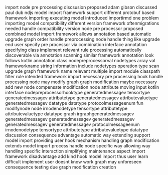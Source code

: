 import node pre processing discsusion proposed adam gibson discussed paul dub ndjs model import framework support different protobuf based framework importing executing model introduced importirmd one problem importing model compatibility different version framework oftenmigrations needed handle compatibility version node pre processor proposed combined model import framework allows annotation based automatic upgrade graph order handle preprocessing node handle thing like upgrade end user specify pre processor via combination interface annotation specifying class implement relevant rule processing automatically discoverable via annotation scanning similar framework annotation look follows kotlin annotation class nodepreprocessorval nodetypes array val frameworkname string information include nodetypes operation type scan upgrade graph framework name relevant multiple import module classpath filter rule intended framework import necessary pre processing hook handle processing node may modify graph graph modification maybe necessary add new node compensate modification node attribute moving input kotlin interface nodepreprocessorhooktype generatedmessagev tensortype generatedmessagev attributetype generatedmessagev attributevaluetype generatedmessagev datatype datatype protocolmessageenum fun modifynode node irnodenodetype tensortype attributetype attributevaluetype datatype graph irgraphgeneratedmessagev generatedmessagev generatedmessagev generatedmessagev generatedmessagev generatedmessagev protocolmessageenum irnodenodetype tensortype attributetype attributevaluetype datatype discussion consequence advantage automatic way extending support model import providing user hook mechanism handling graph modification extends model import process handle node specific way allowing way handling specific interaction simplifying maintenance aspect import framework disadvantage add kind hook model import thus user learn difficult implement user doesnt know work graph may unforeseen consequence testing due graph modification creation